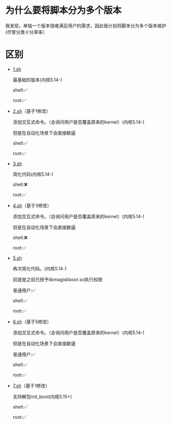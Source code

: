 # 为什么要将脚本分为多个版本
我发现，单独一个版本很难满足用户的需求，因此我计划将脚本分为多个版本维护(尽管分类十分草率）

# 区别
- [1.sh](./1.sh)

  最基础的版本(内核5.14-)

  shell:✅
  
  root:✅
  
- [2.sh](./2.sh)（基于1修改）

  添加交互式命令。（会询问用户是否覆盖原来的kernel）(内核5.14-)
  
  但是在自动化场景下会直接歇逼

  shell:✅
  
  root:✅

- [3.sh](./3.sh)

  简化代码(内核5.14-)
  
  shell:❌
  
  root:✅
  
- [4.sh](./4.sh)（基于3修改）

  添加交互式命令。（会询问用户是否覆盖原来的kernel）(内核5.14-)
  
  但是在自动化场景下会直接歇逼
  
  shell:❌
  
  root:✅

- [5.sh](./5.sh)

  再次简化代码。(内核5.14-)
  
  前提是之前已授予libmagiskboot.so执行权限
  
  普通用户:✅
  
  shell:✅
  
  root:✅
  
- [6.sh](./6.sh)（基于5修改）

  添加交互式命令。（会询问用户是否覆盖原来的kernel）(内核5.14-)
  
  但是在自动化场景下会直接歇逼
  
  普通用户:✅
  
  shell:✅
  
  root:✅
  
  
- [7.sh](./7.sh)（基于1修改）

  支持解包init_boot(内核5.15+)
  
  shell:✅
  
  root:✅
  